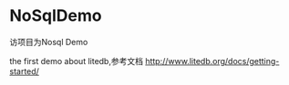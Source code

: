 # NoSqlDemo

访项目为Nosql Demo

 the first demo about litedb,参考文档 http://www.litedb.org/docs/getting-started/
